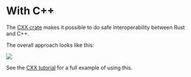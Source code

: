 # With C++

The [CXX crate][1] makes it possible to do safe interoperability between Rust
and C++.

The overall approach looks like this:

<img src="cpp/overview.svg">

See the [CXX tutorial][2] for a full example of using this.

[1]: https://cxx.rs/
[2]: https://cxx.rs/tutorial.html
